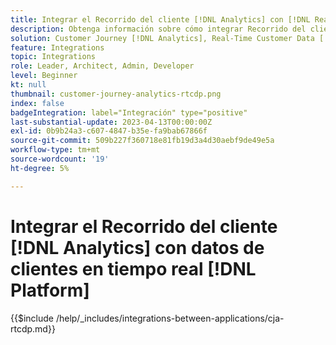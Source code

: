 ```yaml
---
title: Integrar el Recorrido del cliente [!DNL Analytics] con [!DNL Real-Time Customer Data Platform]
description: Obtenga información sobre cómo integrar Recorrido del cliente [!DNL Analytics] con [!DNL Real-Time Customer Data Platform].
solution: Customer Journey [!DNL Analytics], Real-Time Customer Data [!DNL Platform]
feature: Integrations
topic: Integrations
role: Leader, Architect, Admin, Developer
level: Beginner
kt: null
thumbnail: customer-journey-analytics-rtcdp.png
index: false
badgeIntegration: label="Integración" type="positive"
last-substantial-update: 2023-04-13T00:00:00Z
exl-id: 0b9b24a3-c607-4847-b35e-fa9bab67866f
source-git-commit: 509b227f360718e81fb19d3a4d30aebf9de49e5a
workflow-type: tm+mt
source-wordcount: '19'
ht-degree: 5%

---
```


# Integrar el Recorrido del cliente [!DNL Analytics] con datos de clientes en tiempo real [!DNL Platform]

{{$include /help/_includes/integrations-between-applications/cja-rtcdp.md}}
